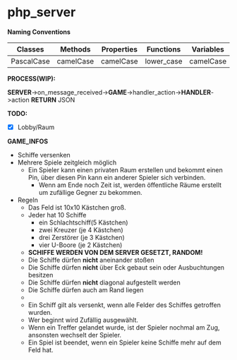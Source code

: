 # php_server

**Naming Conventions**

| Classes | Methods | Properties | Functions | Variables | Interfaces |
| --- | --- | --- | --- | --- | --- |
| PascalCase | camelCase | camelCase | lower_case | camelCase | iPascalCase |

**PROCESS(WIP):**

**SERVER**->on_message_received->**GAME**->handler_action->**HANDLER**->action **RETURN** JSON

**TODO:**

- [X] Lobby/Raum


**GAME_INFOS**

- Schiffe versenken
- Mehrere Spiele zeitgleich möglich
    - Ein Spieler kann einen privaten Raum erstellen und bekommt einen Pin, über diesen Pin kann ein anderer Spieler sich verbinden.
        - Wenn am Ende noch Zeit ist, werden öffentliche Räume erstellt um zufällige Gegner zu bekommen.
- Regeln
    - Das Feld ist 10x10  Kästchen groß.
    - Jeder hat 10 Schiffe
        - ein Schlachtschiff(5 Kästchen)
        - zwei Kreuzer (je 4 Kästchen)
        - drei Zerstörer (je 3 Kästchen)
        - vier U-Boore (je 2 Kästchen)
    - **SCHIFFE WERDEN VON DEM SERVER GESETZT, RANDOM!**
    - Die Schiffe dürfen **nicht** aneinander stoßen
    - Die Schiffe dürfen **nicht** über Eck gebaut sein oder Ausbuchtungen besitzen
    - Die Schiffe dürfen **nicht** diagonal aufgestellt werden
    - Die Schiffe dürfen auch am Rand liegen
    - 
    - Ein Schiff gilt als versenkt, wenn alle Felder des Schiffes getroffen wurden. 
    - Wer beginnt wird Zufällig ausgewählt.
    - Wenn ein Treffer gelandet wurde, ist der Spieler nochmal am Zug, ansonsten wechselt der Spieler.
    - Ein Spiel ist beendet, wenn ein Spieler keine Schiffe mehr auf dem Feld hat.

